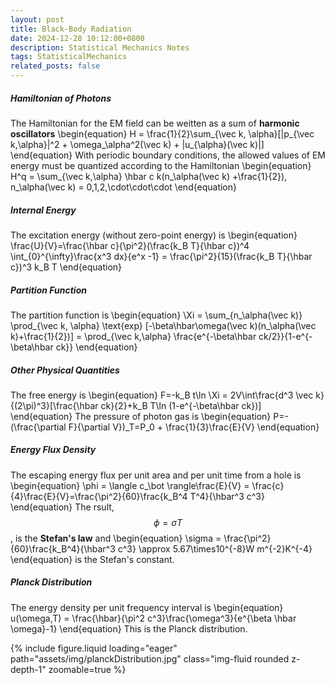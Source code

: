```yaml
---
layout: post
title: Black-Body Radiation
date: 2024-12-28 10:12:00+0800
description: Statistical Mechanics Notes 
tags: StatisticalMechanics
related_posts: false
---
```


##### Hamiltonian of Photons
The Hamiltonian for the EM field can be weitten as a sum of **harmonic oscillators**
\begin{equation}
H = \frac{1}{2}\sum_{\vec k, \alpha}[|p_{\vec k,\alpha}|^2 + \omega_\alpha^2(\vec k) + |u_{\alpha}(\vec k)|]
\end{equation}
With periodic boundary conditions, the allowed values of EM energy must be quantized according to the Hamiltonian
\begin{equation}
H^q = \sum_{\vec k,\alpha} \hbar c k(n_\alpha(\vec k) +\frac{1}{2}), n_\alpha(\vec k) = 0,1,2,\cdot\cdot\cdot
\end{equation}
##### Internal Energy
The excitation energy (without zero-point energy) is
\begin{equation}
\frac{U}{V}=\frac{\hbar c}{\pi^2}(\frac{k_B T}{\hbar c})^4 \int_{0}^{\infty}\frac{x^3 dx}{e^x -1} = \frac{\pi^2}{15}(\frac{k_B T}{\hbar c})^3 k_B T
\end{equation}
##### Partition Function
The partition function is
\begin{equation}
\Xi = \sum_{n_\alpha(\vec k)} \prod_{\vec k, \alpha} \text{exp} [-\beta\hbar\omega(\vec k)(n_\alpha(\vec k)+\frac{1}{2})] = \prod_{\vec k,\alpha} \frac{e^{-\beta\hbar ck/2}}{1-e^{-\beta\hbar ck}}
\end{equation}
##### Other Physical Quantities
The free energy is
\begin{equation}
F=-k_B t\ln \Xi = 2V\int\frac{d^3 \vec k}{(2\pi)^3}[\frac{\hbar ck}{2}+k_B T\ln (1-e^{-\beta\hbar ck})]
\end{equation}
The pressure of photon gas is
\begin{equation}
P=-(\frac{\partial F}{\partial V})_T=P_0 + \frac{1}{3}\frac{E}{V}
\end{equation}
##### Energy Flux Density
The escaping energy flux per unit area and per unit time from a hole is
\begin{equation}
\phi = \langle c_\bot \rangle\frac{E}{V} = \frac{c}{4}\frac{E}{V}=\frac{\pi^2}{60}\frac{k_B^4 T^4}{\hbar^3 c^3}
\end{equation}
The rsult, $$\phi = \sigma T$$, is the **Stefan's law** and
\begin{equation}
\sigma = \frac{\pi^2}{60}\frac{k_B^4}{\hbar^3 c^3} \approx 5.67\times10^{-8}W m^{-2}K^{-4}
\end{equation}
is the Stefan's constant.
##### Planck Distribution
The energy density per unit frequency interval is
\begin{equation}
u(\omega,T) = \frac{\hbar}{\pi^2 c^3}\frac{\omega^3}{e^{\beta \hbar \omega}-1}
\end{equation}
This is the Planck distribution.
<div class="col-sm mt-3 mt-md-0">
    {% include figure.liquid loading="eager" path="assets/img/planckDistribution.jpg" class="img-fluid rounded z-depth-1" zoomable=true %}
</div>
